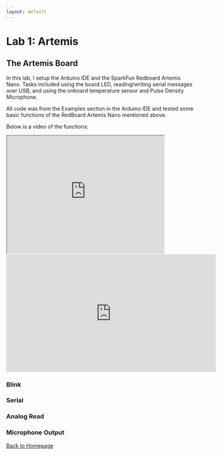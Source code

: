 ```yaml
---
layout: default
---
```


# Lab 1: Artemis

## The Artemis Board

In this lab, I setup the Arduino IDE and the SparkFun Redboard Artemis Nano. Tasks included using the board LED, reading/writing serial messages over USB, and using the onboard temperature sensor and Pulse Density Microphone.

All code was from the Examples section in the Arduino IDE and tested some basic functions of the RedBoard Artemis Nano mentioned above.

Below is a video of the functions:

<iframe width="420" height="315"
src="https://www.youtube.com/embed/KfTJYSfKCCM">
</iframe>

<iframe width="560" height="315" src="https://www.youtube.com/embed/KfTJYSfKCCM" title="YouTube video player" frameborder="0" allow="accelerometer; autoplay; clipboard-write; encrypted-media; gyroscope; picture-in-picture; web-share" allowfullscreen></iframe>


### Blink

### Serial

### Analog Read

### Microphone Output

[Back to Homepage](../)
